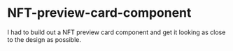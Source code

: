 # NFT-preview-card-component
I had to build out a NFT preview card component and get it looking as close to the design as possible.

